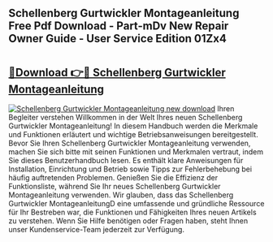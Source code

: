## Schellenberg Gurtwickler Montageanleitung Free Pdf Download - Part-mDv New Repair Owner Guide - User Service Edition 01Zx4

# <h2><a href="http://df6h7a.blite.top/?on=Schellenberg+Gurtwickler+Montageanleitung">🔗Download 👉🔴 Schellenberg Gurtwickler Montageanleitung</a></h2>

[![Schellenberg Gurtwickler Montageanleitung new download](https://i.imgur.com/lujVjoI.png)](http://df6h7a.blite.top/?on=Schellenberg+Gurtwickler+Montageanleitung)
Ihren Begleiter verstehen Willkommen in der Welt Ihres neuen Schellenberg Gurtwickler Montageanleitung! In diesem Handbuch werden die Merkmale und Funktionen erläutert und wichtige Betriebsanweisungen bereitgestellt. Bevor Sie Ihren Schellenberg Gurtwickler Montageanleitung verwenden, machen Sie sich bitte mit seinen Funktionen und Merkmalen vertraut, indem Sie dieses Benutzerhandbuch lesen. Es enthält klare Anweisungen für Installation, Einrichtung und Betrieb sowie Tipps zur Fehlerbehebung bei häufig auftretenden Problemen. Genießen Sie die Effizienz der Funktionsliste, während Sie Ihr neues Schellenberg Gurtwickler Montageanleitung verwenden. Wir glauben, dass das Schellenberg Gurtwickler MontageanleitungD eine umfassende und gründliche Ressource für Ihr Bestreben war, die Funktionen und Fähigkeiten Ihres neuen Artikels zu verstehen. Wenn Sie Hilfe benötigen oder Fragen haben, steht Ihnen unser Kundenservice-Team jederzeit zur Verfügung.

